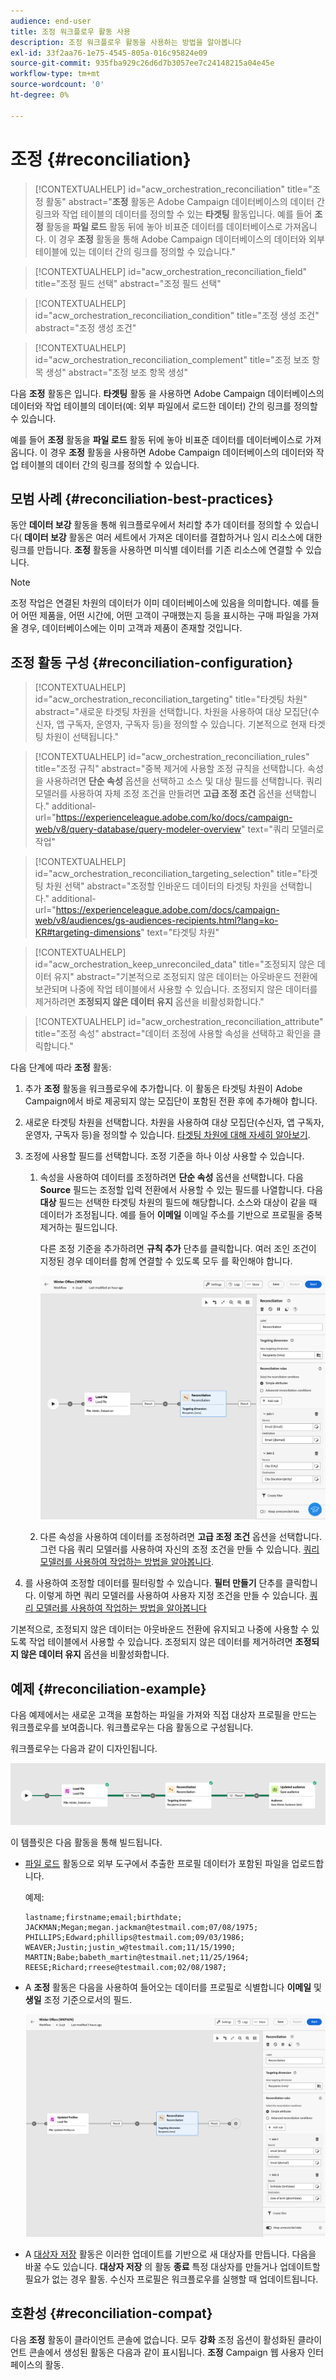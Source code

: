 ```yaml
---
audience: end-user
title: 조정 워크플로우 활동 사용
description: 조정 워크플로우 활동을 사용하는 방법을 알아봅니다
exl-id: 33f2aa76-1e75-4545-805a-016c95824e09
source-git-commit: 935fba929c26d6d7b3057ee7c24148215a04e45e
workflow-type: tm+mt
source-wordcount: '0'
ht-degree: 0%

---
```


# 조정 {#reconciliation}

>[!CONTEXTUALHELP]
>id="acw_orchestration_reconciliation"
>title="조정 활동"
>abstract="**조정** 활동은 Adobe Campaign 데이터베이스의 데이터 간 링크와 작업 테이블의 데이터를 정의할 수 있는 **타겟팅** 활동입니다. 예를 들어 **조정** 활동을 **파일 로드** 활동 뒤에 놓아 비표준 데이터를 데이터베이스로 가져옵니다. 이 경우 **조정** 활동을 통해 Adobe Campaign 데이터베이스의 데이터와 외부 테이블에 있는 데이터 간의 링크를 정의할 수 있습니다."

>[!CONTEXTUALHELP]
>id="acw_orchestration_reconciliation_field"
>title="조정 필드 선택"
>abstract="조정 필드 선택"

>[!CONTEXTUALHELP]
>id="acw_orchestration_reconciliation_condition"
>title="조정 생성 조건"
>abstract="조정 생성 조건"

>[!CONTEXTUALHELP]
>id="acw_orchestration_reconciliation_complement"
>title="조정 보조 항목 생성"
>abstract="조정 보조 항목 생성"

다음 **조정** 활동은 입니다. **타겟팅** 활동 을 사용하면 Adobe Campaign 데이터베이스의 데이터와 작업 테이블의 데이터(예: 외부 파일에서 로드한 데이터) 간의 링크를 정의할 수 있습니다.

예를 들어 **조정** 활동을 **파일 로드** 활동 뒤에 놓아 비표준 데이터를 데이터베이스로 가져옵니다. 이 경우 **조정** 활동을 사용하면 Adobe Campaign 데이터베이스의 데이터와 작업 테이블의 데이터 간의 링크를 정의할 수 있습니다.

## 모범 사례 {#reconciliation-best-practices}

동안 **데이터 보강** 활동을 통해 워크플로우에서 처리할 추가 데이터를 정의할 수 있습니다( **데이터 보강** 활동은 여러 세트에서 가져온 데이터를 결합하거나 임시 리소스에 대한 링크를 만듭니다. **조정** 활동을 사용하면 미식별 데이터를 기존 리소스에 연결할 수 있습니다.

>[!NOTE]
>조정 작업은 연결된 차원의 데이터가 이미 데이터베이스에 있음을 의미합니다.  예를 들어 어떤 제품을, 어떤 시간에, 어떤 고객이 구매했는지 등을 표시하는 구매 파일을 가져올 경우, 데이터베이스에는 이미 고객과 제품이 존재할 것입니다.

## 조정 활동 구성 {#reconciliation-configuration}

>[!CONTEXTUALHELP]
>id="acw_orchestration_reconciliation_targeting"
>title="타겟팅 차원"
>abstract="새로운 타겟팅 차원을 선택합니다. 차원을 사용하여 대상 모집단(수신자, 앱 구독자, 운영자, 구독자 등)을 정의할 수 있습니다. 기본적으로 현재 타겟팅 차원이 선택됩니다."

>[!CONTEXTUALHELP]
>id="acw_orchestration_reconciliation_rules"
>title="조정 규칙"
>abstract="중복 제거에 사용할 조정 규칙을 선택합니다. 속성을 사용하려면 **단순 속성** 옵션을 선택하고 소스 및 대상 필드를 선택합니다. 쿼리 모델러를 사용하여 자체 조정 조건을 만들려면 **고급 조정 조건** 옵션을 선택합니다."
>additional-url="https://experienceleague.adobe.com/ko/docs/campaign-web/v8/query-database/query-modeler-overview" text="쿼리 모델러로 작업"

>[!CONTEXTUALHELP]
>id="acw_orchestration_reconciliation_targeting_selection"
>title="타겟팅 차원 선택"
>abstract="조정할 인바운드 데이터의 타겟팅 차원을 선택합니다."
>additional-url="https://experienceleague.adobe.com/docs/campaign-web/v8/audiences/gs-audiences-recipients.html?lang=ko-KR#targeting-dimensions" text="타겟팅 차원"

>[!CONTEXTUALHELP]
>id="acw_orchestration_keep_unreconciled_data"
>title="조정되지 않은 데이터 유지"
>abstract="기본적으로 조정되지 않은 데이터는 아웃바운드 전환에 보관되며 나중에 작업 테이블에서 사용할 수 있습니다. 조정되지 않은 데이터를 제거하려면 **조정되지 않은 데이터 유지** 옵션을 비활성화합니다."

>[!CONTEXTUALHELP]
>id="acw_orchestration_reconciliation_attribute"
>title="조정 속성"
>abstract="데이터 조정에 사용할 속성을 선택하고 확인을 클릭합니다."

다음 단계에 따라 **조정** 활동:

1. 추가 **조정** 활동을 워크플로우에 추가합니다. 이 활동은 타겟팅 차원이 Adobe Campaign에서 바로 제공되지 않는 모집단이 포함된 전환 후에 추가해야 합니다.

1. 새로운 타겟팅 차원을 선택합니다. 차원을 사용하여 대상 모집단(수신자, 앱 구독자, 운영자, 구독자 등)을 정의할 수 있습니다. [타겟팅 차원에 대해 자세히 알아보기](../../audience/about-recipients.md#targeting-dimensions).

1. 조정에 사용할 필드를 선택합니다. 조정 기준을 하나 이상 사용할 수 있습니다.

   1. 속성을 사용하여 데이터를 조정하려면 **단순 속성** 옵션을 선택합니다. 다음 **Source** 필드는 조정할 입력 전환에서 사용할 수 있는 필드를 나열합니다. 다음 **대상** 필드는 선택한 타겟팅 차원의 필드에 해당합니다. 소스와 대상이 같을 때 데이터가 조정됩니다. 예를 들어 **이메일** 이메일 주소를 기반으로 프로필을 중복 제거하는 필드입니다.

      다른 조정 기준을 추가하려면 **규칙 추가** 단추를 클릭합니다. 여러 조인 조건이 지정된 경우 데이터를 함께 연결할 수 있도록 모두 를 확인해야 합니다.

      ![](../assets/workflow-reconciliation-criteria.png)

   1. 다른 속성을 사용하여 데이터를 조정하려면 **고급 조정 조건** 옵션을 선택합니다. 그런 다음 쿼리 모델러를 사용하여 자신의 조정 조건을 만들 수 있습니다. [쿼리 모델러를 사용하여 작업하는 방법을 알아봅니다](../../query/query-modeler-overview.md).

1. 를 사용하여 조정할 데이터를 필터링할 수 있습니다. **필터 만들기** 단추를 클릭합니다. 이렇게 하면 쿼리 모델러를 사용하여 사용자 지정 조건을 만들 수 있습니다. [쿼리 모델러를 사용하여 작업하는 방법을 알아봅니다](../../query/query-modeler-overview.md)

기본적으로, 조정되지 않은 데이터는 아웃바운드 전환에 유지되고 나중에 사용할 수 있도록 작업 테이블에서 사용할 수 있습니다. 조정되지 않은 데이터를 제거하려면 **조정되지 않은 데이터 유지** 옵션을 비활성화합니다.

## 예제 {#reconciliation-example}

다음 예제에서는 새로운 고객을 포함하는 파일을 가져와 직접 대상자 프로필을 만드는 워크플로우를 보여줍니다. 워크플로우는 다음 활동으로 구성됩니다.

워크플로우는 다음과 같이 디자인됩니다.

![](../assets/workflow-reconciliation-sample-1.0.png)


이 템플릿은 다음 활동을 통해 빌드됩니다.

* [파일 로드](load-file.md) 활동으로 외부 도구에서 추출한 프로필 데이터가 포함된 파일을 업로드합니다.

  예제:

  ```
  lastname;firstname;email;birthdate;
  JACKMAN;Megan;megan.jackman@testmail.com;07/08/1975;
  PHILLIPS;Edward;phillips@testmail.com;09/03/1986;
  WEAVER;Justin;justin_w@testmail.com;11/15/1990;
  MARTIN;Babe;babeth_martin@testmail.net;11/25/1964;
  REESE;Richard;rreese@testmail.com;02/08/1987;
  ```

* A **조정** 활동은 다음을 사용하여 들어오는 데이터를 프로필로 식별합니다 **이메일** 및 **생일** 조정 기준으로서의 필드.

  ![](../assets/workflow-reconciliation-sample-1.1.png)

* A [대상자 저장](save-audience.md) 활동은 이러한 업데이트를 기반으로 새 대상자를 만듭니다. 다음을 바꿀 수도 있습니다. **대상자 저장** 의 활동 **종료** 특정 대상자를 만들거나 업데이트할 필요가 없는 경우 활동. 수신자 프로필은 워크플로우를 실행할 때 업데이트됩니다.


## 호환성 {#reconciliation-compat}

다음 **조정** 활동이 클라이언트 콘솔에 없습니다. 모두 **강화** 조정 옵션이 활성화된 클라이언트 콘솔에서 생성된 활동은 다음과 같이 표시됩니다. **조정** Campaign 웹 사용자 인터페이스의 활동.
